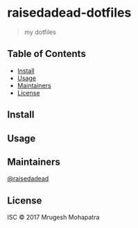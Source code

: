 # raisedadead-dotfiles


> my dotfiles

## Table of Contents

- [Install](#install)
- [Usage](#usage)
- [Maintainers](#maintainers)
- [License](#license)

## Install

## Usage

## Maintainers

[@raisedadead](https://github.com/raisedadead)

## License

ISC © 2017 Mrugesh Mohapatra
